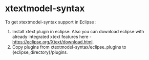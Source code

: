 # xtextmodel-syntax

To get xtextmodel-syntax support in Eclipse :
1) Install xtext plugin in eclipse. Also you can download eclipse with already integrated xtext features here - https://eclipse.org/Xtext/download.html.
2) Copy plugins from xtextmodel-syntax/eclipse_plugins to {eclipse_directory}/plugins.
